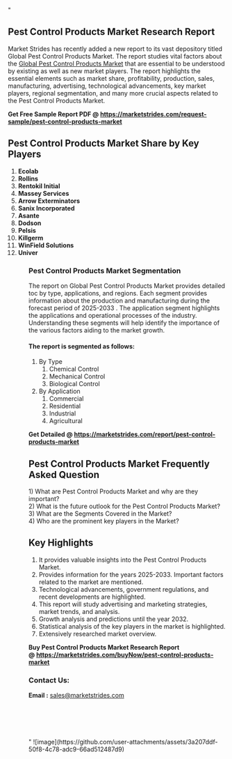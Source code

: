 "<h2>Pest Control Products Market Research Report</h2>
<p>Market Strides has recently added a new report to its vast depository titled Global Pest Control Products Market. The report studies vital factors about the&nbsp;<a href=https://marketstrides.com/report/pest-control-products-market>Global Pest Control Products Market</a>&nbsp;that are essential to be understood by existing as well as new market players. The report highlights the essential elements such as market share, profitability, production, sales, manufacturing, advertising, technological advancements, key market players, regional segmentation, and many more crucial aspects related to the Pest Control Products Market.</p>
<p><strong>Get Free Sample Report PDF @&nbsp;<a href=https://marketstrides.com/request-sample/pest-control-products-market>https://marketstrides.com/request-sample/pest-control-products-market</a></strong></p>
<h2><strong>Pest Control Products Market Share by Key Players</strong></h2>
<p><strong><ol><li>
Ecolab</li><li>Rollins</li><li>Rentokil Initial</li><li>Massey Services</li><li>Arrow Exterminators</li><li>Sanix Incorporated</li><li>Asante</li><li>Dodson</li><li>Pelsis</li><li>Killgerm</li><li>WinField Solutions</li><li>Univer


</li><ol></strong></p>
<h3><strong>Pest Control Products Market Segmentation</strong></h3>
<p>The report on Global Pest Control Products Market provides detailed toc by type, applications, and regions. Each segment provides information about the production and manufacturing during the forecast period of 2025-2033
. The application segment highlights the applications and operational processes of the industry. Understanding these segments will help identify the importance of the various factors aiding to the market growth.</p>
<h4>The report is segmented as follows:</h4>
<p><ol><li>By Type<ol><li>Chemical Control</li><li>Mechanical Control</li><li>Biological Control</li></ol></li><li>By Application<ol><li>Commercial</li><li>Residential</li><li>Industrial</li><li>Agricultural</li></ol></li></ol></p>
<p><strong>Get Detailed @&nbsp;<a href=https://marketstrides.com/report/pest-control-products-market>https://marketstrides.com/report/pest-control-products-market</a></strong></p>
<h2 class=""clr-white mb-3""><strong>Pest Control Products Market Frequently Asked Question</strong></h2>
<div class=""card-header"">1) What are&nbsp;Pest Control Products Market and why are they important?
<div class=""card"">
<div class=""card-header"">2) What is the future outlook for the Pest Control Products Market?</div>
</div>
</div>
<div class=""card-header"">3) What are the Segments Covered in the Market?</div>
<div class=""card-header"">4) Who are the prominent key players in the Market?</div>
<h2><strong>Key Highlights</strong></h2>
<div class=""card-header"">
<ol>
<li>It provides valuable insights into the Pest Control Products Market.</li>
<li>Provides information for the years 2025-2033. Important factors related to the market are mentioned.</li>
<li>Technological advancements, government regulations, and recent developments are highlighted.</li>
<li>This report will study advertising and marketing strategies, market trends, and analysis.</li>
<li>Growth analysis and predictions until the year 2032.</li>
<li>Statistical analysis of the key players in the market is highlighted.</li>
<li>Extensively researched market overview.</li>
</ol>
<p><strong>Buy Pest Control Products Market Research Report @&nbsp;<a href=https://marketstrides.com/buyNow/pest-control-products-market>https://marketstrides.com/buyNow/pest-control-products-market</a></strong></p>
<h3>Contact Us:</h3>
<p><strong>Email :</strong> <a href=mailto:sales@marketstrides.com>sales@marketstrides.com</a></p>
</div>
<p>&nbsp;</p>
<h3>&nbsp;</h3>"
![image](https://github.com/user-attachments/assets/3a207ddf-50f8-4c78-adc9-66ad512487d9)
